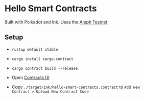 # Hello Smart Contracts

Built with Polkadot and Ink. Uses the [Aleph Testnet](test.azero.dev/#/accounts)

## Setup

* `rustup default stable`
* `cargo install cargo-contract`
* `cargo contract build --release`

* Open [Contracts UI](https://contracts-ui.substrate.io/contract)
* Copy `./target/ink/hello-smart-contracts.contract` to `Add New Contract > Upload New Contract Code`


